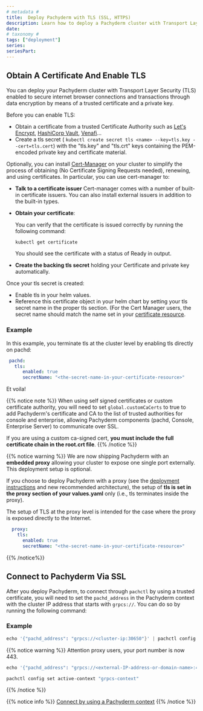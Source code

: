 ```yaml
---
# metadata # 
title:  Deploy Pachyderm with TLS (SSL, HTTPS)
description: Learn how to deploy a Pachyderm cluster with Transport Layer Security (TLS).
date: 
# taxonomy #
tags: ["deployment"]
series:
seriesPart:
--- 
```


## Obtain A Certificate And Enable TLS

You can deploy your Pachyderm cluster with Transport Layer Security (TLS)
enabled to secure internet browser connections and transactions through data encryption by means of a trusted certificate and a private key. 

Before you can enable TLS:

- Obtain a certificate from a trusted Certificate Authority such as [Let's Encrypt](https://letsencrypt.org/), [HashiCorp Vault](https://www.vaultproject.io/), [Venafi](https://www.venafi.com/)... 
- Create a tls secret ( `kubectl create secret tls <name> --key=tls.key --cert=tls.cert`) with the  "tls.key" and "tls.crt" keys containing the PEM-encoded private key and certificate material.

Optionally, you can install [Cert-Manager](https://cert-manager.io/docs/installation/) on your cluster to simplify the process of obtaining (No Certificate Signing Requests needed), renewing, and using certificates. 
In particular, you can use cert-manager to:

- **Talk to a certificate issuer**  Cert-manager comes with a number of built-in certificate issuers. You can also install external issuers in addition to the built-in types.

- **Obtain your certificate**:

    You can verify that the certificate is issued correctly by running the following command:

    ```s
    kubectl get certificate
    ```
    You should see the certificate with a status of Ready in output.

- **Create the backing tls secret** holding your Certificate and private key automatically.

Once your tls secret is created:

- Enable tls in your helm values.
- Reference this certificate object in your helm chart by setting your tls secret name in the proper tls section. (For the Cert Manager users, the secret name should match the name set in your [certificate resource](https://cert-manager.io/docs/usage/certificate/#creating-certificate-resources).

###  Example
In this example, you terminate tls at the cluster level by enabling tls directly on pachd:

```yaml
 pachd:
   tls:
      enabled: true
      secretName: "<the-secret-name-in-your-certificate-resource>"
```

Et voila!

{{% notice note %}}
When using self signed certificates or custom certificate authority, you will need to set `global.customCaCerts` to true to add Pachyderm's certificate and CA to the list of trusted authorities for console and enterprise, allowing Pachyderm components (pachd, Console, Enterprise Server) to communicate over SSL. 

If you are using a custom ca-signed cert, **you must include the full certificate chain in the root.crt file**.
{{% /notice %}}

{{% notice warning %}}
We are now shipping Pachyderm with an **embedded proxy**  allowing your cluster to expose one single port externally. This deployment setup is optional.

If you choose to deploy Pachyderm with a proxy (see the [deployment instructions](../deploy-w-proxy/) and new recommended architecture), the setup of **tls is set in the proxy section of your values.yaml** only (i.e., tls terminates inside the proxy).

The setup of TLS at the proxy level is intended for the case where the proxy is exposed directly to the Internet.

```yaml
  proxy:
    tls:
      enabled: true
      secretName: "<the-secret-name-in-your-certificate-resource>"
```
{{% /notice%}}

## Connect to Pachyderm Via SSL

After you deploy Pachyderm, to connect through `pachctl` by using a
trusted certificate, you will need to set the `pachd_address` in the
Pachyderm context with the cluster IP address that starts with `grpcs://`.
You can do so by running the following command:

### Example 
```s   
echo '{"pachd_address": "grpcs://<cluster-ip:30650"}' | pachctl config set context "grpcs-context" --overwrite && pachctl config set active-context "grpcs-context"   
```

{{% notice warning %}}
Attention proxy users, your port number is now 443.

```s
echo '{"pachd_address": "grpcs://<external-IP-address-or-domain-name>:443"}' | pachctl config set context "grpcs-context" --overwrite
```
```s
pachctl config set active-context "grpcs-context"
```
{{% /notice %}}

{{% notice info %}}
[Connect by using a Pachyderm context](../connect-to-cluster/#connect-by-using-a-pachyderm-context)
{{% /notice %}}